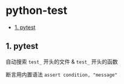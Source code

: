 # python-test

- [1. pytest](#1-pytest)

## 1. pytest

自动搜索 `test_` 开头的文件 & `test_` 开头的函数

断言用内置语法 `assert condition, "message"`

